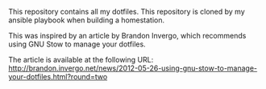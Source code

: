 This repository contains all my dotfiles.
This repository is cloned by my ansible playbook when building a homestation.

This was inspired by an article by Brandon Invergo, which recommends using 
GNU Stow to manage your dotfiles.

The article is available at the following URL:
http://brandon.invergo.net/news/2012-05-26-using-gnu-stow-to-manage-your-dotfiles.html?round=two
